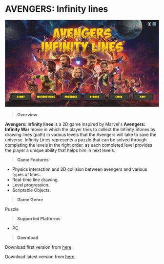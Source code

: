 # AVENGERS: Infinity lines

![](https://github.com/MahmoudmHamza/Unity-Projects/blob/master/Avengers%20Infinity%20Lines/Screenshots/AIL1.PNG)

>**Overview**

**Avengers: Infinity lines** is a 2D game inspired by Marvel's **Avengers: Infinity War** movie in which the player tries to collect the Infinity Stones by drawing lines (path) in various levels that the Avengers will take to save the universe.
Infinity Lines represents a puzzle that can be solved through completing the levels in the right order, as each completed level provides the player a unique ability that helps him in next levels.

>**Game Features**

* Physics interaction and 2D collision between avengers and various types of lines.
* Real-time line drawing.
* Level progression.
* Scriptable Objects.

>**Game Genre**

Puzzle

>**Supported Platforms**

* PC

>**Download**

Download first version from [here](https://drive.google.com/open?id=1N5yuQJet50urwS9qmKXGCOA9ZrUoeNav).

Download latest version from [here](https://drive.google.com/file/d/1e2Zrqw7C3n4CXBraGyJb9ycm13y783pE/view?usp=sharing).
